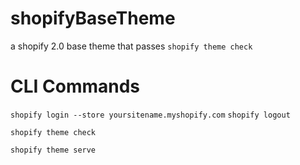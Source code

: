 # shopifyBaseTheme
a shopify 2.0 base theme that passes `shopify theme check`


# CLI Commands
`shopify login --store yoursitename.myshopify.com`
`shopify logout`

`shopify theme check`

`shopify theme serve`

